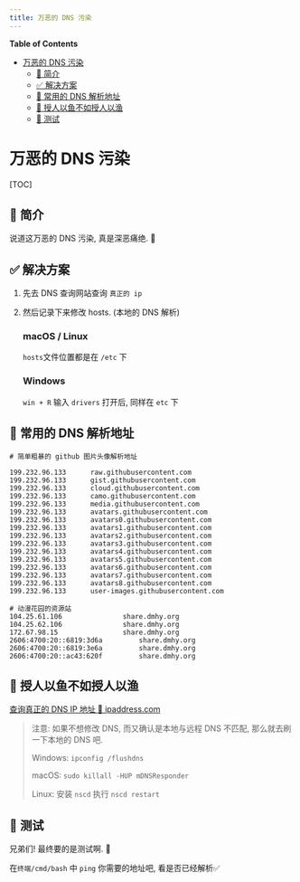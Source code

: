 ```yaml
---
title: 万恶的 DNS 污染
---
```


<!-- START doctoc generated TOC please keep comment here to allow auto update -->
<!-- DON'T EDIT THIS SECTION, INSTEAD RE-RUN doctoc TO UPDATE -->
**Table of Contents**

- [万恶的 DNS 污染](#%E4%B8%87%E6%81%B6%E7%9A%84-dns-%E6%B1%A1%E6%9F%93)
  - [📄 简介](#-%E7%AE%80%E4%BB%8B)
  - [✅ 解决方案](#-%E8%A7%A3%E5%86%B3%E6%96%B9%E6%A1%88)
  - [🍪 常用的 DNS 解析地址](#-%E5%B8%B8%E7%94%A8%E7%9A%84-dns-%E8%A7%A3%E6%9E%90%E5%9C%B0%E5%9D%80)
  - [🎣 授人以鱼不如授人以渔](#-%E6%8E%88%E4%BA%BA%E4%BB%A5%E9%B1%BC%E4%B8%8D%E5%A6%82%E6%8E%88%E4%BA%BA%E4%BB%A5%E6%B8%94)
  - [🔨 测试](#-%E6%B5%8B%E8%AF%95)

<!-- END doctoc generated TOC please keep comment here to allow auto update -->

# 万恶的 DNS 污染

[TOC]

## 📄 简介

说道这万恶的 DNS 污染, 真是深恶痛绝. 🤬

## ✅ 解决方案

1. 先去 DNS 查询网站查询 `真正的 ip`

2. 然后记录下来修改 hosts. (本地的 DNS 解析)

   ### macOS / Linux

   `hosts`文件位置都是在 `/etc` 下

   ### Windows

   `win + R` 输入 `drivers` 打开后, 同样在 `etc` 下

## 🍪 常用的 DNS 解析地址

```hosts
# 简单粗暴的 github 图片头像解析地址

199.232.96.133      raw.githubusercontent.com
199.232.96.133      gist.githubusercontent.com
199.232.96.133      cloud.githubusercontent.com
199.232.96.133      camo.githubusercontent.com
199.232.96.133      media.githubusercontent.com
199.232.96.133      avatars.githubusercontent.com
199.232.96.133      avatars0.githubusercontent.com
199.232.96.133      avatars1.githubusercontent.com
199.232.96.133      avatars2.githubusercontent.com
199.232.96.133      avatars3.githubusercontent.com
199.232.96.133      avatars4.githubusercontent.com
199.232.96.133      avatars5.githubusercontent.com
199.232.96.133      avatars6.githubusercontent.com
199.232.96.133      avatars7.githubusercontent.com
199.232.96.133      avatars8.githubusercontent.com
199.232.96.133      user-images.githubusercontent.com

# 动漫花园的资源站
104.25.61.106				share.dmhy.org
104.25.62.106				share.dmhy.org
172.67.98.15				share.dmhy.org
2606:4700:20::6819:3d6a			share.dmhy.org
2606:4700:20::6819:3e6a			share.dmhy.org
2606:4700:20::ac43:620f			share.dmhy.org
```

## 🎣 授人以鱼不如授人以渔

[查询真正的 DNS IP 地址 👀 ipaddress.com](https://www.ipaddress.com/)



> 注意: 如果不想修改 DNS, 而又确认是本地与远程 DNS 不匹配, 那么就去刷一下本地的 DNS 吧.
>
> Windows: `ipconfig /flushdns`
>
> macOS: `sudo killall -HUP mDNSResponder`
>
> Linux: 安装 `nscd` 执行 `nscd restart`

## 🔨 测试

兄弟们! 最终要的是测试啊. 🤩

在`终端/cmd/bash` 中 `ping` 你需要的地址吧, 看是否已经解析✅
